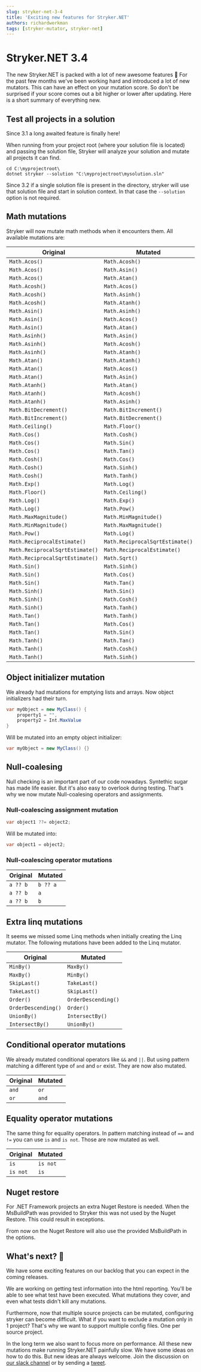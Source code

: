 ```yaml
---
slug: stryker-net-3-4
title: 'Exciting new features for Stryker.NET'
authors: richardwerkman
tags: [stryker-mutator, stryker-net]
---
```


# Stryker.NET 3.4

The new Stryker.NET is packed with a lot of new awesome features 🚀 For the past few months we've been working hard and introduced a lot of new mutators. This can have an effect on your mutation score. So don't be surprised if your score comes out a bit higher or lower after updating. Here is a short summary of everything new.

<!-- truncate -->

## Test all projects in a solution

Since 3.1 a long awaited feature is finally here!

When running from your project root (where your solution file is located) and passing the solution file, Stryker will analyze your solution and mutate all projects it can find.

```
cd C:\myprojectroot\
dotnet stryker --solution "C:\myprojectroot\mysolution.sln"
```

Since 3.2 if a single solution file is present in the directory, stryker will use that solution file and start in solution context. In that case the `--solution` option is not required.

## Math mutations

Stryker will now mutate math methods when it encounters them. All available mutations are:

| Original                        | Mutated                         |
| ------------------------------- | ------------------------------- |
| `Math.Acos()`                   | `Math.Acosh()`                  |
| `Math.Acos()`                   | `Math.Asin()`                   |
| `Math.Acos()`                   | `Math.Atan()`                   |
| `Math.Acosh()`                  | `Math.Acos()`                   |
| `Math.Acosh()`                  | `Math.Asinh()`                  |
| `Math.Acosh()`                  | `Math.Atanh()`                  |
| `Math.Asin()`                   | `Math.Asinh()`                  |
| `Math.Asin()`                   | `Math.Acos()`                   |
| `Math.Asin()`                   | `Math.Atan()`                   |
| `Math.Asinh()`                  | `Math.Asin()`                   |
| `Math.Asinh()`                  | `Math.Acosh()`                  |
| `Math.Asinh()`                  | `Math.Atanh()`                  |
| `Math.Atan()`                   | `Math.Atanh()`                  |
| `Math.Atan()`                   | `Math.Acos()`                   |
| `Math.Atan()`                   | `Math.Asin()`                   |
| `Math.Atanh()`                  | `Math.Atan()`                   |
| `Math.Atanh()`                  | `Math.Acosh()`                  |
| `Math.Atanh()`                  | `Math.Asinh()`                  |
| `Math.BitDecrement()`           | `Math.BitIncrement()`           |
| `Math.BitIncrement()`           | `Math.BitDecrement()`           |
| `Math.Ceiling()`                | `Math.Floor()`                  |
| `Math.Cos()`                    | `Math.Cosh()`                   |
| `Math.Cos()`                    | `Math.Sin()`                    |
| `Math.Cos()`                    | `Math.Tan()`                    |
| `Math.Cosh()`                   | `Math.Cos()`                    |
| `Math.Cosh()`                   | `Math.Sinh()`                   |
| `Math.Cosh()`                   | `Math.Tanh()`                   |
| `Math.Exp()`                    | `Math.Log()`                    |
| `Math.Floor()`                  | `Math.Ceiling()`                |
| `Math.Log()`                    | `Math.Exp()`                    |
| `Math.Log()`                    | `Math.Pow()`                    |
| `Math.MaxMagnitude()`           | `Math.MinMagnitude()`           |
| `Math.MinMagnitude()`           | `Math.MaxMagnitude()`           |
| `Math.Pow()`                    | `Math.Log()`                    |
| `Math.ReciprocalEstimate()`     | `Math.ReciprocalSqrtEstimate()` |
| `Math.ReciprocalSqrtEstimate()` | `Math.ReciprocalEstimate()`     |
| `Math.ReciprocalSqrtEstimate()` | `Math.Sqrt()`                   |
| `Math.Sin()`                    | `Math.Sinh()`                   |
| `Math.Sin()`                    | `Math.Cos()`                    |
| `Math.Sin()`                    | `Math.Tan()`                    |
| `Math.Sinh()`                   | `Math.Sin()`                    |
| `Math.Sinh()`                   | `Math.Cosh()`                   |
| `Math.Sinh()`                   | `Math.Tanh()`                   |
| `Math.Tan()`                    | `Math.Tanh()`                   |
| `Math.Tan()`                    | `Math.Cos()`                    |
| `Math.Tan()`                    | `Math.Sin()`                    |
| `Math.Tanh()`                   | `Math.Tan()`                    |
| `Math.Tanh()`                   | `Math.Cosh()`                   |
| `Math.Tanh()`                   | `Math.Sinh()`                   |

## Object initializer mutation

We already had mutations for emptying lists and arrays. Now object initializers had their turn.

```cs
var myObject = new MyClass() {
    property1 = "",
    property2 = Int.MaxValue
}
```

Will be mutated into an empty object initializer:

```cs
var myObject = new MyClass() {}
```

## Null-coalesing

Null checking is an important part of our code nowadays. Syntethic sugar has made life easier. But it's also easy to overlook during testing. That's why we now mutate Null-coalesing operators and assignments.

### Null-coalescing assignment mutation

```cs
var object1 ??= object2;
```

Will be mutated into:

```cs
var object1 = object2;
```

### Null-coalescing operator mutations

| Original | Mutated  |
| -------- | -------- |
| `a ?? b` | `b ?? a` |
| `a ?? b` | `a`      |
| `a ?? b` | `b`      |

## Extra linq mutations

It seems we missed some Linq methods when initially creating the Linq mutator. The following mutations have been added to the Linq mutator.

| Original            | Mutated             |
| ------------------- | ------------------- |
| `MinBy()`           | `MaxBy()`           |
| `MaxBy()`           | `MinBy()`           |
| `SkipLast()`        | `TakeLast()`        |
| `TakeLast()`        | `SkipLast()`        |
| `Order()`           | `OrderDescending()` |
| `OrderDescending()` | `Order()`           |
| `UnionBy()`         | `IntersectBy()`     |
| `IntersectBy()`     | `UnionBy()`         |

## Conditional operator mutations

We already mutated conditional operators like `&&` and `||`. But using pattern matching a different type of `and` and `or` exist. They are now also mutated.

| Original | Mutated |
| -------- | ------- |
| `and`    | `or`    |
| `or`     | `and`   |

## Equality operator mutations

The same thing for equality operators. In pattern matching instead of `==` and `!=` you can use `is` and `is not`. Those are now mutated as well.

| Original | Mutated  |
| -------- | -------- |
| `is`     | `is not` |
| `is not` | `is`     |

## Nuget restore

For .NET Framework projects an extra Nuget Restore is needed. When the MsBuildPath was provided to Stryker this was not used by the Nuget Restore. This could result in exceptions.

From now on the Nuget Restore will also use the provided MsBuildPath in the options.

## What's next? 🔮

We have some exciting features on our backlog that you can expect in the coming releases.

We are working on getting test information into the html reporting. You'll be able to see what test have been executed. What mutations they cover, and even what tests didn't kill any mutations.

Furthermore, now that multiple source projects can be mutated, configuring stryker can become difficult. What if you want to exclude a mutation only in 1 project? That's why we want to support multiple config files. One per source project.

In the long term we also want to focus more on performance. All these new mutations make running Stryker.NET painfully slow. We have some ideas on how to do this. But new ideas are always welcome. Join the discussion on [our slack channel](https://join.slack.com/t/stryker-mutator/shared_invite/enQtOTUyMTYyNTg1NDQ0LTU4ODNmZDlmN2I3MmEyMTVhYjZlYmJkOThlNTY3NTM1M2QxYmM5YTM3ODQxYmJjY2YyYzllM2RkMmM1NjNjZjM) or by sending a [tweet](https://twitter.com/stryker_mutator/).
